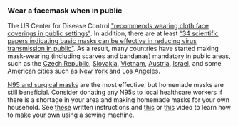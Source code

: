 ### Wear a facemask when in public

The US Center for Disease Control ["recommends wearing cloth face coverings in public settings"](https://www.cdc.gov/coronavirus/2019-ncov/prevent-getting-sick/cloth-face-cover.html).
In addition, there are at least [“34 scientific papers indicating basic masks can be effective in reducing virus transmission in public”](https://www.washingtonpost.com/outlook/2020/03/28/masks-all-coronavirus/).
As a result, many countries have started making mask-wearing (including scarves and bandanas) mandatory in public areas, such as the [Czech Republic](https://www.theguardian.com/world/2020/mar/30/czechs-get-to-work-making-masks-after-government-decree-coronavirus), [Slovakia](https://www.npr.org/sections/coronavirus-live-updates/2020/04/01/825180019/in-big-adjustment-some-european-countries-push-for-residents-to-wear-masks), [Vietnam](https://www.voanews.com/science-health/coronavirus-outbreak/vietnam-imposes-hefty-fines-going-maskless), [Austria](https://www.bbc.com/news/world-europe-52143873), [Israel](https://www.reuters.com/article/us-health-coronavirus-israel/israelis-told-to-wear-face-masks-in-public-mark-religious-holidays-with-close-family-only-idUSKBN21J6KZ), and some American cities such as [New York](https://www.nytimes.com/2020/04/15/nyregion/coronavirus-face-masks-andrew-cuomo.html) and [Los Angeles](https://www.latimes.com/california/story/2020-04-08/coronavirus-los-angeles-mandatory-face-covering-rules).

[N95 and surgical masks](https://www.fda.gov/medical-devices/personal-protective-equipment-infection-control/n95-respirators-and-surgical-masks-face-masks) are the most effective, but homemade masks are still beneficial. Consider donating any N95s to local healthcare workers if there is a shortage in your area and making homemade masks for your own household. See [these](https://www.deaconess.com/How-to-make-a-Face-Mask/Documents-Mask/Mask-Information) written instructions and [this](https://youtu.be/9tBg0Os5FWQ) or [this](https://vimeo.com/399324367/13cd93f150) video to learn how to make your own using a sewing machine.
